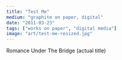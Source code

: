 ```yaml
---
title: "Test Me"
medium: "graphite on paper, digital"
date: "2011-03-23"
tags: ["works on paper", "digital media"]
image: "art/test-me-resized.jpg"
---
```

Romance Under The Bridge (actual title)